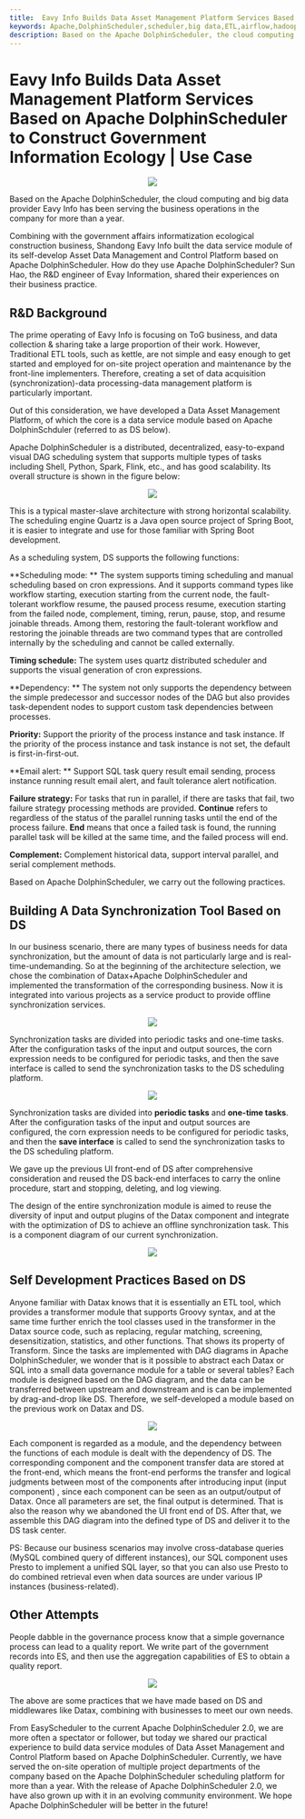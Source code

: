 ```yaml
---
title:  Eavy Info Builds Data Asset Management Platform Services Based on Apache DolphinScheduler to Construct Government Information Ecology
keywords: Apache,DolphinScheduler,scheduler,big data,ETL,airflow,hadoop，orchestration, dataops,2.0.1
description: Based on the Apache DolphinScheduler, the cloud computing and big data provider Eavy Info
---
```

# Eavy Info Builds Data Asset Management Platform Services Based on Apache DolphinScheduler to Construct Government Information Ecology | Use Case

<div align=center>
<img src="https://s1.imgpp.com/2021/12/29/1640759432737.png"/>
</div>

Based on the Apache DolphinScheduler, the cloud computing and big data provider Eavy Info has been serving the business operations in the company for more than a year.

Combining with the government affairs informatization ecological construction business, Shandong Eavy Info built the data service module of its self-develop Asset Data Management and Control Platform based on Apache DolphinScheduler. How do they use Apache DolphinScheduler? Sun Hao, the R&D engineer of Evay Information, shared their experiences on their business practice.

## R&D Background

The prime operating of Eavy Info is focusing on ToG business, and data collection & sharing take a large proportion of their work. However, Traditional ETL tools, such as kettle, are not simple and easy enough to get started and employed for on-site project operation and maintenance by the front-line implementers. Therefore, creating a set of data acquisition (synchronization)-data processing-data management platform is particularly important.

Out of this consideration, we have developed a Data Asset Management Platform, of which the core is a data service module based on Apache DolphinSchduler (referred to as DS below).

Apache DolphinScheduler is a distributed, decentralized, easy-to-expand visual DAG scheduling system that supports multiple types of tasks including Shell, Python, Spark, Flink, etc., and has good scalability. Its overall structure is shown in the figure below:

<div align=center>
<img src="https://s1.imgpp.com/2021/12/28/1.png"/>
</div>

This is a typical master-slave architecture with strong horizontal scalability. The scheduling engine Quartz is a Java open source project of Spring Boot, it is easier to integrate and use for those familiar with Spring Boot development.

As a scheduling system, DS supports the following functions:

**Scheduling mode: ** The system supports timing scheduling and manual scheduling based on cron expressions. And it supports command types like workflow starting, execution starting from the current node, the fault-tolerant workflow resume, the paused process resume, execution starting from the failed node, complement, timing, rerun, pause, stop, and resume joinable threads. Among them, restoring the fault-tolerant workflow and restoring the joinable threads are two command types that are controlled internally by the scheduling and cannot be called externally.

**Timing schedule:** The system uses quartz distributed scheduler and supports the visual generation of cron expressions.

**Dependency: ** The system not only supports the dependency between the simple predecessor and successor nodes of the DAG but also provides task-dependent nodes to support custom task dependencies between processes.

**Priority:** Support the priority of the process instance and task instance. If the priority of the process instance and task instance is not set, the default is first-in-first-out.

**Email alert: ** Support SQL task query result email sending, process instance running result email alert, and fault tolerance alert notification.

**Failure strategy:** For tasks that run in parallel, if there are tasks that fail, two failure strategy processing methods are provided. **Continue** refers to regardless of the status of the parallel running tasks until the end of the process failure. **End** means that once a failed task is found, the running parallel task will be killed at the same time, and the failed process will end.

**Complement:** Complement historical data, support interval parallel, and serial complement methods.

Based on Apache DolphinScheduler, we carry out the following practices.

## Building A Data Synchronization Tool Based on DS

In our business scenario, there are many types of business needs for data synchronization, but the amount of data is not particularly large and is real-time-undemanding. So at the beginning of the architecture selection, we chose the combination of Datax+Apache DolphinScheduler and implemented the transformation of the corresponding business. Now it is integrated into various projects as a service product to provide offline synchronization services.

<div align=center>
<img src="https://s1.imgpp.com/2021/12/29/1-1.png"/>
</div>

Synchronization tasks are divided into periodic tasks and one-time tasks. After the configuration tasks of the input and output sources, the corn expression needs to be configured for periodic tasks, and then the save interface is called to send the synchronization tasks to the DS scheduling platform.

<div align=center>
<img src="https://s1.imgpp.com/2021/12/29/2-1.png"/>
</div>

Synchronization tasks are divided into **periodic tasks** and **one-time tasks**. After the configuration tasks of the input and output sources are configured, the corn expression needs to be configured for periodic tasks, and then the **save interface** is called to send the synchronization tasks to the DS scheduling platform.

We gave up the previous UI front-end of DS after comprehensive consideration and reused the DS back-end interfaces to carry the online procedure, start and stopping, deleting, and log viewing.

The design of the entire synchronization module is aimed to reuse the diversity of input and output plugins of the Datax component and integrate with the optimization of DS to achieve an offline synchronization task. This is a component diagram of our current synchronization. 


<div align=center>

<img src="https://s1.imgpp.com/2021/12/30/ffd0c839647bcce4c208ee0cf5b7622b.png"/>
</div>

## Self Development Practices Based on DS

Anyone familiar with Datax knows that it is essentially an ETL tool, which provides a transformer module that supports Groovy syntax, and at the same time further enrich the tool classes used in the transformer in the Datax source code, such as replacing, regular matching, screening, desensitization, statistics, and other functions. That shows its property of Transform. Since the tasks are implemented with DAG diagrams in Apache DolphinScheduler, we wonder that is it possible to abstract each Datax or SQL into a small data governance module for a table or several tables? Each module is designed based on the DAG diagram, and the data can be transferred between upstream and downstream and is can be implemented by drag-and-drop like DS. Therefore, we self-developed a module based on the previous work on Datax and DS.

<div align=center>
<img src="https://s1.imgpp.com/2021/12/30/ffd0c839647bcce4c208ee0cf5b7622b.png"/>
</div>

Each component is regarded as a module, and the dependency between the functions of each module is dealt with the dependency of DS. The corresponding component and the component transfer data are stored at the front-end, which means the front-end performs the transfer and logical judgments between most of the components after introducing input (input component) , since each component can be seen as an output/output of Datax. Once all parameters are set, the final output is determined. That is also the reason why we abandoned the UI front end of DS. After that, we assemble this DAG diagram into the defined type of DS and deliver it to the DS task center.

PS: Because our business scenarios may involve cross-database queries (MySQL combined query of different instances), our SQL component uses Presto to implement a unified SQL layer, so that you can also use Presto to do combined retrieval even when data sources are under various IP instances (business-related).

## Other Attempts

People dabble in the governance process know that a simple governance process can lead to a quality report. We write part of the government records into ES, and then use the aggregation capabilities of ES to obtain a quality report.

<div align=center>
<img src="https://s1.imgpp.com/2021/12/29/4da40632c21dbea51d2951d98ee18f1b.png"/>
</div>

The above are some practices that we have made based on DS and middlewares like Datax, combining with businesses to meet our own needs.

From EasyScheduler to the current Apache DolphinScheduler 2.0, we are more often a spectator or follower, but today we shared our practical experience to build data service modules of Data Asset Management and Control Platform based on Apache DolphinScheduler. Currently, we have served the on-site operation of multiple project departments of the company based on the Apache DolphinScheduler scheduling platform for more than a year. With the release of Apache DolphinScheduler 2.0, we have also grown up with it in an evolving community environment. We hope Apache DolphinScheduler will be better in the future! 